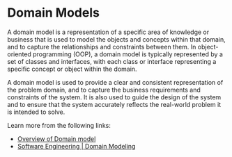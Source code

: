 # Domain Models

A domain model is a representation of a specific area of knowledge or business that is used to model the objects and concepts within that domain, and to capture the relationships and constraints between them. In object-oriented programming (OOP), a domain model is typically represented by a set of classes and interfaces, with each class or interface representing a specific concept or object within the domain.

A domain model is used to provide a clear and consistent representation of the problem domain, and to capture the business requirements and constraints of the system. It is also used to guide the design of the system and to ensure that the system accurately reflects the real-world problem it is intended to solve.

Learn more from the following links:

- [Overview of Domain model](https://en.wikipedia.org/wiki/Domain_model)
- [Software Engineering | Domain Modeling](https://www.geeksforgeeks.org/software-engineering-domain-modeling/)